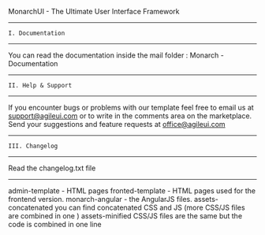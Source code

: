 MonarchUI - The Ultimate User Interface Framework

------------------------------------
    I. Documentation
------------------------------------

You can read the documentation inside the mail folder : Monarch - Documentation

------------------------------------
    II. Help & Support
------------------------------------

If you encounter bugs or problems with our template feel free to email us at support@agileui.com or to write in the comments area on the marketplace. Send your suggestions and feature requests at office@agileui.com


------------------------------------
    III. Changelog
------------------------------------

Read the changelog.txt file

----------
admin-template - HTML pages
fronted-template - HTML pages used for the frontend version.
monarch-angular - the AngularJS files.
assets-concatenated you can find concatenated CSS and JS (more CSS/JS files are combined in one )
assets-minified CSS/JS files are the same but the code is combined in one line